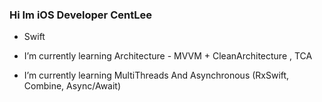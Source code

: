 ### Hi Im iOS Developer CentLee
- Swift

- I’m currently learning Architecture - MVVM + CleanArchitecture , TCA
- I’m currently learning MultiThreads And Asynchronous (RxSwift, Combine, Async/Await)
